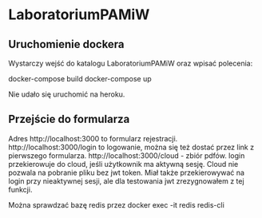 # LaboratoriumPAMiW

## Uruchomienie dockera

Wystarczy wejść do katalogu LaboratoriumPAMiW oraz wpisać polecenia:

docker-compose build
docker-compose up

Nie udało się uruchomić na heroku.

## Przejście do formularza

Adres http://localhost:3000 to formularz rejestracji.
http://localhost:3000/login to logowanie, można się też dostać przez link z pierwszego formularza.
http://localhost:3000/cloud - zbiór pdfów.
login przekierowuje do cloud, jeśli użytkownik ma aktywną sesję. Cloud nie pozwala na pobranie pliku bez jwt token. Miał także przekierowywać na login przy nieaktywnej sesji, ale dla testowania jwt zrezygnowałem z tej funkcji.

Można sprawdzać bazę redis przez docker exec -it redis redis-cli


